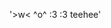 '>w< ^o^ :3 :3 teehee'
<!---
ashhsley/ashhsley is a ✨ special ✨ repository because its `README.md` (this file) appears on your GitHub profile.
You can click the Preview link to take a look at your changes.
--->
